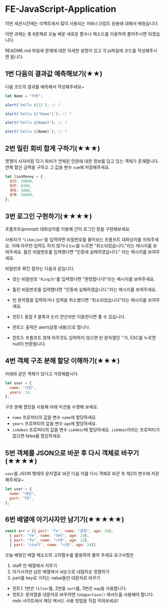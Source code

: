 # FE-JavaScript-Application

이번 세션시간에는 리액트에서 많이 사용되는 자바스크립트 응용에 대해서 배웠습니다.

이번 과제는 총 6문제로 오늘 배운 새로운 함수나 메소드를 이용하여 풀어주시면 되겠습니다.

README.md 파일에 문제에 대한 자세한 설명이 있고 각 js파일에 코드를 작성해주시면 됩니다.

## 1번 다음의 결과값 예측해보기(★★)

다음 코드의 결과를 예측해서 작성해주세요~

```js
let Name = "주용";

alert(`hello ${1}`); // ?

alert(`hello ${"Name"}`); // ?

alert("hello ${Name}"); // ?

alert(`hello ${Name}`); // ?
```

## 2번 밀린 회비 합계 구하기(★★★)

멋쟁이 사자처럼 12기 회비가 연체된 인원에 대한 정보를 담고 있는 객체가 존재합니다. 연체 합산 금액을 구하고 그 값을 변수 `sum`에 저장해주세요.

```js
let lionMoney = {
  승인: 20000,
  영주: 8300,
  재혁: 2800,
  동재: 50000,
};
```

## 3번 로그인 구현하기(★★★★)

프롬프트(prompt) 대화상자를 이용해 간이 로그인 창을 구현해보세요.

사용자가 `"LikeLion"`을 입력하면 비밀번호를 물어보는 프롬프트 대화상자를 띄워주세요. 이때 아무런 입력도 하지 않거나 `Esc`를 누르면 "취소되었습니다."라는 메시지를 보여주세요. 틀린 비밀번호를 입력했다면 "인증에 실패하였습니다." 라는 메시지를 보여주세요.

비밀번호 확인 절차는 다음과 같습니다.

- 맞는 비밀번호 `"KingJS"`를 입력했다면 "환영합니다!"라는 메시지를 보여주세요.
- 틀린 비밀번호를 입력했다면 "인증에 실패하였습니다."라는 메시지를 보여주세요.
- 빈 문자열을 입력하거나 입력을 취소했다면 "취소되었습니다"라는 메시지를 보여주세요.

- 힌트1: 중첩 if 블록과 논리 연산자만 이용한다면 풀 수 있습니다.
- 힌트2: 출력은 alert(실행 내용)으로 합니다.
- 힌트3: 프롬프트 창에 아무것도 입력하지 않으면 빈 문자열인 ''가, ESC를 누르면 null이 반환됩니다.

## 4번 객체 구조 분해 할당 이해하기(★★★)

아래와 같은 객체가 있다고 가정해봅시다.

```js
let user = {
  name: "지환",
  years: 24,
};
```

구조 분해 할당을 사용해 아래 미션을 수행해 보세요.

- `name` 프로퍼티의 값을 변수 `name`에 할당하세요.
- `years` 프로퍼티의 값을 변수 `age`에 할당하세요.
- `isAdmin` 프로퍼티의 값을 변수 `isAdmin`에 할당하세요. `isAdmin`이라는 프로퍼티가 없으면 false를 할당하세요.

## 5번 객체를 JSON으로 바꾼 후 다시 객체로 바꾸기(★★★★)

`user`를 JSON 형태의 문자열로 바꾼 다음 이를 다시 객체로 바꾼 후 제2의 변수에 저장해주세요~

```js
let user = {
  name: "예린",
  part: "FE",
};
```

## 6번 배열에 아기사자만 남기기(★★★★★)

```js
const arr = [{ part: "fe", name: "홍현", age: 26},
  { part: "fe", name: "애리", age: 24},
  { part: "fe", name: "나연", age: 23},
  { part: "staff", name: "나현", age: 24}]
```

오늘 배웠던 배열 메소드와 고차함수를 활용하여 풀어 주세요
요구사항은
1. staff 만 배열에서 지우기
2. 아기사자만 남은 배열에서 id순으로 내림차순 정렬하기
3. part를 key로 가지는 value들만 대문자로 바꾸기

- 힌트1: 1번은 `filter`를, 2번을 `sort`를, 3번은 `map`을 사용합니다.
- 힌트2: 문자열을 대문자로 바꾸려면 `toUpperCase()` 메서드를 사용해야 합니다. mdn 사이트에서 해당 메서드 사용 방법을 직접 익혀보세요!
